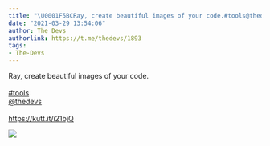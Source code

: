 ```yaml
---
title: "\U0001F5BCRay, create beautiful images of your code.#tools@thedevshttps://kutt.it/i21bjQ"
date: "2021-03-29 13:54:06"
author: The Devs
authorlink: https://t.me/thedevs/1893
tags:
- The-Devs
---
```

<p>Ray, create beautiful images of your code.<br><br><a href="https://t.me/thedevs/1893?q=%23tools">#tools</a><br><a href="https://t.me/thedevs" target="_blank">@thedevs</a><br><br><a href="https://kutt.it/i21bjQ" target="_blank" rel="noopener">https://kutt.it/i21bjQ</a></p><img src="https://cdn4.telesco.pe/file/jzCg1IFOLPpeC1xAdn5b_A9zUsY_GXjIgM9N5P2eAQdD9rvVTrnggrVAQXtLu-GxgU38IFBlf6KmvzKaSBgR6rdxDPRyovQN_ZJpC9OPr2LZAbXXpxz_r_78Agsa4vaRObcPs6ypPjyf7dlfF-kuad2nX5GZYdP-f3GIP6EzgSNHtdmb7h6Z-e6roVlIxOdEOySp9RG-RB8eofSO_s-2fjJ0k8a0JhQ8CSS5R4qRBpUuJTL3jwrGD1FX9V4PQC7RwBHmEzbIp9Zk9o0ziH5fHSB0Ept9_saV3DJfSZqkxJQb2MiLuEhpJFvfvzdSAW7YDAaeqARIUULWIpEweZ1fPw.jpg" referrerpolicy="no-referrer">